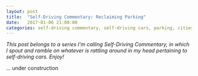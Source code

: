 ```yaml
---
layout: post
title:  "Self-Driving Commentary: Reclaiming Parking"
date:   2017-01-06 21:00:00 
categories: self-driving commentary, self-driving cars, parking, cities
---
```


*This post belongs to a series I'm calling Self-Driving Commentary, in which I spout and ramble on whatever is rattling around in my head pertaining to self-driving cars. Enjoy!*

... under construction
